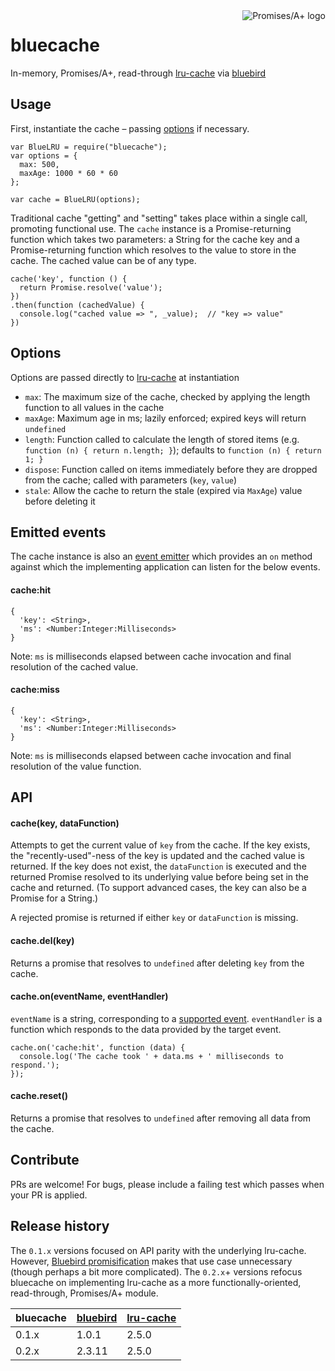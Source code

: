 <a href="http://promisesaplus.com/">
    <img src="http://promisesaplus.com/assets/logo-small.png" alt="Promises/A+ logo" title="Promises/A+ 1.0 compliant" align="right" />
</a>

bluecache
=========

In-memory, Promises/A+, read-through [lru-cache](https://github.com/isaacs/node-lru-cache) via [bluebird](https://github.com/petkaantonov/bluebird)


## Usage

First, instantiate the cache &ndash; passing [options](https://github.com/kurttheviking/bluecache#options) if necessary.

```
var BlueLRU = require("bluecache");
var options = {
  max: 500,
  maxAge: 1000 * 60 * 60
};

var cache = BlueLRU(options);
```

Traditional cache "getting" and "setting" takes place within a single call, promoting functional use. The `cache` instance is a Promise-returning function which takes two parameters: a String for the cache key and a Promise-returning function which resolves to the value to store in the cache. The cached value can be of any type.

```
cache('key', function () {
  return Promise.resolve('value');
})
.then(function (cachedValue) {
  console.log("cached value => ", _value);  // "key => value"
})
```


## Options

Options are passed directly to [lru-cache](https://github.com/isaacs/node-lru-cache#options) at instantiation

- `max`: The maximum size of the cache, checked by applying the length function to all values in the cache
- `maxAge`: Maximum age in ms; lazily enforced; expired keys will return `undefined`
- `length`: Function called to calculate the length of stored items (e.g. `function (n) { return n.length; }`); defaults to `function (n) { return 1; }`
- `dispose`: Function called on items immediately before they are dropped from the cache; called with parameters (`key`, `value`)
- `stale`: Allow the cache to return the stale (expired via `MaxAge`) value before deleting it


## Emitted events

The cache instance is also an [event emitter](http://nodejs.org/api/events.html#events_class_events_eventemitter) which provides an `on` method against which the implementing application can listen for the below events.


#### cache:hit

```
{
  'key': <String>,
  'ms': <Number:Integer:Milliseconds>
}
```
Note: `ms` is milliseconds elapsed between cache invocation and final resolution of the cached value.


#### cache:miss

```
{
  'key': <String>,
  'ms': <Number:Integer:Milliseconds>
}
```
Note: `ms` is milliseconds elapsed between cache invocation and final resolution of the value function.


## API

#### cache(key, dataFunction)

Attempts to get the current value of `key` from the cache. If the key exists, the "recently-used"-ness of the key is updated and the cached value is returned. If the key does not exist, the `dataFunction` is executed and the returned Promise resolved to its underlying value before being set in the cache and returned. (To support advanced cases, the key can also be a Promise for a String.)

A rejected promise is returned if either `key` or `dataFunction` is missing.


#### cache.del(key)

Returns a promise that resolves to `undefined` after deleting `key` from the cache.


#### cache.on(eventName, eventHandler)

`eventName` is a string, corresponding to a [supported event](https://github.com/kurttheviking/bluecache#emitted-events). `eventHandler` is a function which responds to the data provided by the target event.

```
cache.on('cache:hit', function (data) {
  console.log('The cache took ' + data.ms + ' milliseconds to respond.');
});
```


#### cache.reset()

Returns a promise that resolves to `undefined` after removing all data from the cache.


## Contribute

PRs are welcome! For bugs, please include a failing test which passes when your PR is applied.


## Release history

The `0.1.x` versions focused on API parity with the underlying lru-cache. However, [Bluebird promisification](https://github.com/petkaantonov/bluebird/blob/master/API.md#promisification) makes that use case unnecessary (though perhaps a bit more complicated). The `0.2.x`+ versions refocus bluecache on implementing lru-cache as a more functionally-oriented, read-through, Promises/A+ module.

| bluecache | [bluebird](https://github.com/petkaantonov/bluebird) | [lru-cache](https://github.com/isaacs/node-lru-cache) |
| --- | :--- | :--- |
| 0.1.x | 1.0.1 | 2.5.0 |
| 0.2.x | 2.3.11 | 2.5.0 |
